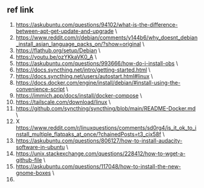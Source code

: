 ## ref link
1. https://askubuntu.com/questions/94102/what-is-the-difference-between-apt-get-update-and-upgrade \
2. https://www.reddit.com/r/debian/comments/y144b6/why_doesnt_debian_install_asian_language_packs_on/?show=original \
3. https://flathub.org/setup/Debian \
4. https://youtu.be/ozYKkaVK0_A \
5. https://askubuntu.com/questions/993666/how-do-i-install-obs \
6. https://docs.syncthing.net/intro/getting-started.html \
7. https://docs.syncthing.net/users/autostart.html#linux \
8. https://docs.docker.com/engine/install/debian/#install-using-the-convenience-script \
9. https://immich.app/docs/install/docker-compose \
10. https://tailscale.com/download/linux \
11. https://github.com/syncthing/syncthing/blob/main/README-Docker.md \
12. X https://www.reddit.com/r/linuxquestions/comments/sd0rg4/is_it_ok_to_install_multiple_flatpaks_at_once/?chainedPosts=t3_cjx58f \
13. https://askubuntu.com/questions/806127/how-to-install-audacity-software-in-ubuntu \
14. https://unix.stackexchange.com/questions/228412/how-to-wget-a-github-file \
15. https://askubuntu.com/questions/117048/how-to-install-the-new-gnome-boxes \
16. 
